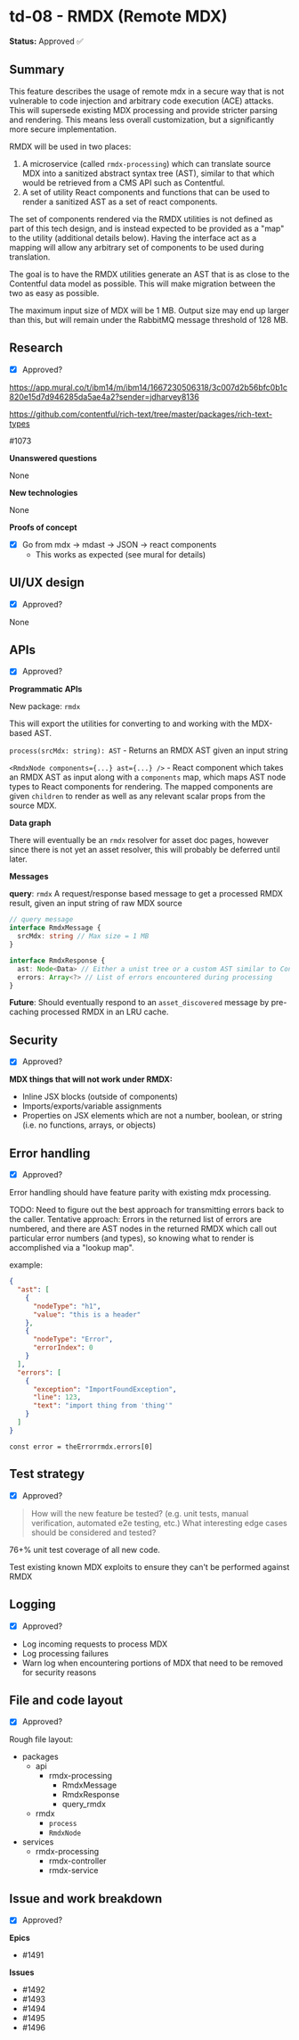 # td-08 - RMDX (Remote MDX)

**Status:** Approved ✅

<!--
Draft 📝
Approved ✅
Canceled 🚫
-->

## Summary

This feature describes the usage of remote mdx in a secure way that is not vulnerable to code
injection and arbitrary code execution (ACE) attacks. This will supersede existing MDX processing
and provide stricter parsing and rendering. This means less overall customization, but a
significantly more secure implementation.

RMDX will be used in two places:

1. A microservice (called `rmdx-processing`) which can translate source MDX into a sanitized
   abstract syntax tree (AST), similar to that which would be retrieved from a CMS API such as
   Contentful.
2. A set of utility React components and functions that can be used to render a sanitized AST as a
   set of react components.

The set of components rendered via the RMDX utilities is not defined as part of this tech design,
and is instead expected to be provided as a "map" to the utility (additional details below). Having
the interface act as a mapping will allow any arbitrary set of components to be used during
translation.

The goal is to have the RMDX utilities generate an AST that is as close to the Contentful data model
as possible. This will make migration between the two as easy as possible.

The maximum input size of MDX will be 1 MB. Output size may end up larger than this, but will remain
under the RabbitMQ message threshold of 128 MB.

## Research

- [x] Approved?

https://app.mural.co/t/ibm14/m/ibm14/1667230506318/3c007d2b56bfc0b1c820e15d7d946285da5ae4a2?sender=jdharvey8136

https://github.com/contentful/rich-text/tree/master/packages/rich-text-types

#1073

**Unanswered questions**

None

**New technologies**

None

**Proofs of concept**

- [x] Go from mdx -> mdast -> JSON -> react components
  - This works as expected (see mural for details)

## UI/UX design

- [x] Approved?

None

## APIs

- [x] Approved?

**Programmatic APIs**

New package: `rmdx`

This will export the utilities for converting to and working with the MDX-based AST.

`process(srcMdx: string): AST` - Returns an RMDX AST given an input string

`<RmdxNode components={...} ast={...} />` - React component which takes an RMDX AST as input along
with a `components` map, which maps AST node types to React components for rendering. The mapped
components are given `children` to render as well as any relevant scalar props from the source MDX.

**Data graph**

There will eventually be an `rmdx` resolver for asset doc pages, however since there is not yet an
asset resolver, this will probably be deferred until later.

**Messages**

**query**: `rmdx` A request/response based message to get a processed RMDX result, given an input
string of raw MDX source

```ts
// query message
interface RmdxMessage {
  srcMdx: string // Max size = 1 MB
}

interface RmdxResponse {
  ast: Node<Data> // Either a unist tree or a custom AST similar to Contentful's model
  errors: Array<?> // List of errors encountered during processing
}
```

**Future**: Should eventually respond to an `asset_discovered` message by pre-caching processed RMDX
in an LRU cache.

## Security

- [x] Approved?

**MDX things that will not work under RMDX:**

- Inline JSX blocks (outside of components)
- Imports/exports/variable assignments
- Properties on JSX elements which are not a number, boolean, or string (i.e. no functions, arrays,
  or objects)

## Error handling

- [x] Approved?

Error handling should have feature parity with existing mdx processing.

TODO: Need to figure out the best approach for transmitting errors back to the caller. Tentative
approach: Errors in the returned list of errors are numbered, and there are AST nodes in the
returned RMDX which call out particular error numbers (and types), so knowing what to render is
accomplished via a "lookup map".

example:

```json
{
  "ast": [
    {
      "nodeType": "h1",
      "value": "this is a header"
    },
    {
      "nodeType": "Error",
      "errorIndex": 0
    }
  ],
  "errors": [
    {
      "exception": "ImportFoundException",
      "line": 123,
      "text": "import thing from 'thing'"
    }
  ]
}
```

`const error = theErrorrmdx.errors[0]`

## Test strategy

- [x] Approved?

> How will the new feature be tested? (e.g. unit tests, manual verification, automated e2e testing,
> etc.) What interesting edge cases should be considered and tested?

76+% unit test coverage of all new code.

Test existing known MDX exploits to ensure they can't be performed against RMDX

## Logging

- [x] Approved?

- Log incoming requests to process MDX
- Log processing failures
- Warn log when encountering portions of MDX that need to be removed for security reasons

## File and code layout

- [x] Approved?

Rough file layout:

- packages
  - api
    - rmdx-processing
      - RmdxMessage
      - RmdxResponse
      - query_rmdx
  - rmdx
    - `process`
    - `RmdxNode`
- services
  - rmdx-processing
    - rmdx-controller
    - rmdx-service

## Issue and work breakdown

- [x] Approved?

**Epics**

- #1491

**Issues**

- #1492
- #1493
- #1494
- #1495
- #1496
